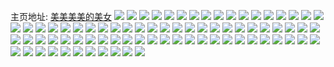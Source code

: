主页地址: [美美美美的美女](https://weibo.com/u/6089473937) 
![](https://wx4.sinaimg.cn/mw2000/006E6Olzly1h9l5d62lggj32802801ky.jpg) 
![](https://wx4.sinaimg.cn/mw2000/006E6Olzly1h9l5d8pcokj32c0340u0y.jpg) 
![](https://wx4.sinaimg.cn/mw2000/006E6Olzly1h9l5d9dp6bj30u01hcwth.jpg) 
![](https://wx4.sinaimg.cn/mw2000/006E6Olzly1h9l5danb1jj32c03404qq.jpg) 
![](https://wx4.sinaimg.cn/mw2000/006E6Olzly1h9l5d422b7j32802807wi.jpg) 
![](https://wx4.sinaimg.cn/mw2000/006E6Olzly1h9l5ddzc71j3280280hdu.jpg) 
![](https://wx4.sinaimg.cn/mw2000/006E6Olzly1g8bzb661isj30u0140ats.jpg) 
![](https://wx4.sinaimg.cn/mw2000/006E6Olzly1g81q13pe4rj30u0140u0x.jpg) 
![](https://wx4.sinaimg.cn/mw2000/006E6Olzly1g81q14t3oaj31400u0tbe.jpg) 
![](https://wx4.sinaimg.cn/mw2000/006E6Olzly1g81q15ndlxj31400u079g.jpg) 
![](https://wx4.sinaimg.cn/mw2000/006E6Olzly1g7c959un5tj30u01hcn3c.jpg) 
![](https://wx4.sinaimg.cn/mw2000/006E6Olzly1g7c95ahglgj30u01hc0yv.jpg) 
![](https://wx4.sinaimg.cn/mw2000/006E6Olzly1g33gly39phj30u01hcth2.jpg) 
![](https://wx4.sinaimg.cn/mw2000/006E6Olzly1g319b7la82j30u00u0wg1.jpg) 
![](https://wx4.sinaimg.cn/mw2000/006E6Olzly1g319b88q1xj30u01hcth2.jpg) 
![](https://wx4.sinaimg.cn/mw2000/006E6Olzly1g319b90qqoj30u01hcn4j.jpg) 
![](https://wx4.sinaimg.cn/mw2000/006E6Olzly1g319b9culsj30a00hsta2.jpg) 
![](https://wx4.sinaimg.cn/mw2000/006E6Olzly1g1onjsbb2kj30u01hcwma.jpg) 
![](https://wx4.sinaimg.cn/mw2000/006E6Olzly1g1onjtghwgj30u01hcqa8.jpg) 
![](https://wx4.sinaimg.cn/mw2000/006E6Olzly1g1onju7294j30u01hcgsh.jpg) 
![](https://wx4.sinaimg.cn/mw2000/006E6Olzly1g1onjv4vpjj31hc0u0n58.jpg) 
![](https://wx4.sinaimg.cn/mw2000/006E6Olzly1g1onjwaoagj31hc0u0qcb.jpg) 
![](https://wx4.sinaimg.cn/mw2000/006E6Olzly1g1onjx09a6j30u0140wjd.jpg) 
![](https://wx4.sinaimg.cn/mw2000/006E6Olzly1g1onjxsob5j31hc0u0ahl.jpg) 
![](https://wx4.sinaimg.cn/mw2000/006E6Olzly1g1onjymq9oj31hc0u0n63.jpg) 
![](https://wx4.sinaimg.cn/mw2000/006E6Olzly1g1onjzfzlvj31400u0dk1.jpg) 
![](https://wx4.sinaimg.cn/mw2000/006E6Olzly1g1jh19e0a4j31hc0u0k0y.jpg) 
![](https://wx4.sinaimg.cn/mw2000/006E6Olzly1g1jh1c051dj31hc0u0qcs.jpg) 
![](https://wx4.sinaimg.cn/mw2000/006E6Olzly1g1jh1cpbguj30u01hcagj.jpg) 
![](https://wx4.sinaimg.cn/mw2000/006E6Olzly1g1f7pk2nz2j31hc0u0tfz.jpg) 
![](https://wx4.sinaimg.cn/mw2000/006E6Olzly1g1cehew3gkj30u01400z3.jpg) 
![](https://wx4.sinaimg.cn/mw2000/006E6Olzly1g1a2xtzw0uj31hc0u0tfz.jpg) 
![](https://wx4.sinaimg.cn/mw2000/006E6Olzly1fwmq4l9kykj30qo1bewmp.jpg) 
![](https://wx4.sinaimg.cn/mw2000/006E6Olzly1fwmq4me1hoj31be0qo7f0.jpg) 
![](https://wx4.sinaimg.cn/mw2000/006E6Olzly1fwmq4nk9ypj31be0qodqy.jpg) 
![](https://wx4.sinaimg.cn/mw2000/006E6Olzly1fwmq4ofc70j30qo0zkn46.jpg) 
![](https://wx4.sinaimg.cn/mw2000/006E6Olzly1fwmq4p9j5nj30qo0zin3a.jpg) 
![](https://wx4.sinaimg.cn/mw2000/006E6Olzly1fwmq4qkoqqj31be0qo11v.jpg) 
![](https://wx4.sinaimg.cn/mw2000/006E6Olzly1fwmq4rjuxij30qo1betg4.jpg) 
![](https://wx4.sinaimg.cn/mw2000/006E6Olzly1fwmq4sr3x5j30qo1begt7.jpg) 
![](https://wx4.sinaimg.cn/mw2000/006E6Olzly1fwmq4tvtgkj30qo1bewm9.jpg) 
![](https://wx4.sinaimg.cn/mw2000/006E6Olzly1fwhbz0h6y6j30qo1bejzn.jpg) 
![](https://wx4.sinaimg.cn/mw2000/006E6Olzly1fwh7z426kwj30ku3yoe1p.jpg) 
![](https://wx4.sinaimg.cn/mw2000/006E6Olzgy1fwh3xeovgvj30qo0zkgqe.jpg) 
![](https://wx4.sinaimg.cn/mw2000/006E6Olzgy1fwh2vu73mxj30qo0zik0h.jpg) 
![](https://wx4.sinaimg.cn/mw2000/006E6Olzgy1fwh2vv9va4j30qo0zidpe.jpg) 
![](https://wx4.sinaimg.cn/mw2000/006E6Olzgy1fwh2vw4t73j30qo0zidny.jpg) 
![](https://wx4.sinaimg.cn/mw2000/006E6Olzgy1fwh2vwx7yrj30qo0zkah8.jpg) 
![](https://wx4.sinaimg.cn/mw2000/006E6Olzgy1fwh2vxopffj30zk0qo46z.jpg) 
![](https://wx4.sinaimg.cn/mw2000/006E6Olzgy1fwh2vyk4l6j30zk0qoqg4.jpg) 
![](https://wx4.sinaimg.cn/mw2000/006E6Olzgy1fwh2vzb5x6j30qo0zkjyi.jpg) 
![](https://wx4.sinaimg.cn/mw2000/006E6Olzgy1fwh2w02828j30qo0zktfo.jpg) 
![](https://wx4.sinaimg.cn/mw2000/006E6Olzly1fuuc1mh8gbj32o03k0npg.jpg) 
![](https://wx4.sinaimg.cn/mw2000/006E6Olzly1fuuc1o4avcj32o03k0hdx.jpg) 
![](https://wx4.sinaimg.cn/mw2000/006E6Olzly1fuuc1q4bgbj32o03k0npg.jpg) 
![](https://wx4.sinaimg.cn/mw2000/006E6Olzly1fuuc1r462cj30u01hc7wh.jpg) 
![](https://wx4.sinaimg.cn/mw2000/006E6Olzly1fuuc1svmraj33k02o0kjr.jpg) 
![](https://wx4.sinaimg.cn/mw2000/006E6Olzly1fuubzvqm4hj30u01hc7wh.jpg) 
![](https://wx4.sinaimg.cn/mw2000/006E6Olzly1fuubzwdeo0j30u01hc7wh.jpg) 
![](https://wx4.sinaimg.cn/mw2000/006E6Olzly1fuubzxd735j30u01hce81.jpg) 
![](https://wx4.sinaimg.cn/mw2000/006E6Olzly1fuubzxz1atj30u01hcb29.jpg) 
![](https://wx4.sinaimg.cn/mw2000/006E6Olzly1fuubzyk9zfj30u01hcqv5.jpg) 
![](https://wx4.sinaimg.cn/mw2000/006E6Olzly1fuubzz7hjbj30u01hcb29.jpg) 
![](https://wx4.sinaimg.cn/mw2000/006E6Olzly1fuubzzt93jj31hc0u0npd.jpg) 
![](https://wx4.sinaimg.cn/mw2000/006E6Olzly1fuuc00ehcjj31hc0u0hdt.jpg) 
![](https://wx4.sinaimg.cn/mw2000/006E6Olzly1fuuc010nw4j31hc0u0hdt.jpg) 
![](https://wx4.sinaimg.cn/mw2000/006E6Olzly1ftnsg6y1i6j30u01hc1kx.jpg) 
![](https://wx4.sinaimg.cn/mw2000/006E6Olzly1ftnsg9f9ogj30u01hc1kx.jpg) 
![](https://wx4.sinaimg.cn/mw2000/006E6Olzly1ftnsgc5psej30u01hc4qp.jpg) 
![](https://wx4.sinaimg.cn/mw2000/006E6Olzly1ftnsgennw4j30u01hchdi.jpg) 
![](https://wx4.sinaimg.cn/mw2000/006E6Olzly1ftnsgh9ncrj30u01hc4qp.jpg) 
![](https://wx4.sinaimg.cn/mw2000/006E6Olzly1ftnsgjskthj30u01hc4qp.jpg) 
![](https://wx4.sinaimg.cn/mw2000/006E6Olzly1ftnsgm6k41j30u01hc1kx.jpg) 
![](https://wx4.sinaimg.cn/mw2000/006E6Olzly1ftnsgoly96j30u01hc1kx.jpg) 
![](https://wx4.sinaimg.cn/mw2000/006E6Olzly1ftnsgp6iy8j30tz1sywhe.jpg) 
![](https://wx4.sinaimg.cn/mw2000/006E6Olzgy1fr0w8azpqzj33ni2qfkjn.jpg) 
![](https://wx4.sinaimg.cn/mw2000/006E6Olzgy1fr0w8db2ehj32qf3nihdv.jpg) 
![](https://wx4.sinaimg.cn/mw2000/006E6Olzgy1fr0w8g3b94j32qf3nie83.jpg) 
